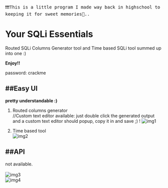 <pre>❗❗❗This is a little program I made way back in highschool to speed up my hacks.. This is deprecated tho \_o_/ don't use it.❗❗❗
keeping it for sweet memories📖..</pre>

# Your SQLi Essentials
Routed SQLi Columns Generator tool and Time based SQLi tool summed up into one :)

**Enjoy!!**

password: crackme

##  ##Easy UI
**pretty understandable :)**

1. Routed columns generator<br>
//Custom text editor available: just double click the generated output and a custom text editor should popup, copy it in and save ;) !
![img1](https://github.com/to-ton/to-ton.github.io/blob/master/imgs/2.jpeg)

2. Time based tool<br>
![img2](https://github.com/to-ton/to-ton.github.io/blob/master/imgs/3.jpeg)

##  ##API

not available.
<br><br>
![img3](https://github.com/to-ton/to-ton.github.io/blob/master/imgs/11-1.jpg)
<br>
![img4](https://github.com/to-ton/to-ton.github.io/blob/master/imgs/Capture1.jpg)


